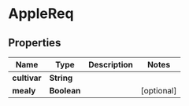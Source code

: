 

# AppleReq

## Properties

Name | Type | Description | Notes
------------ | ------------- | ------------- | -------------
**cultivar** | **String** |  | 
**mealy** | **Boolean** |  |  [optional]



